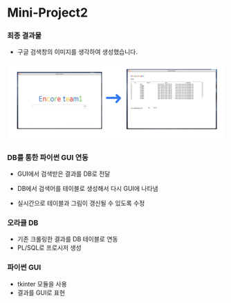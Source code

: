 # Mini-Project2
### 최종 결과물

* 구글 검색창의 이미지를 생각하여 생성했습니다. 

![overview](./Images/overview.jpeg)



### DB를 통한 파이썬 GUI 연동

* GUI에서 검색받은 결과를 DB로 전달

* DB에서 검색어를 테이블로 생성해서 다시 GUI에 나타냄

* 실시간으로 테이블과 그림이 갱신될 수 있도록 수정

  

### 오라클 DB

* 기존 크롤링한 결과를 DB 테이블로 연동
* PL/SQL로 프로시저 생성



### 파이썬 GUI

* tkinter 모듈을 사용
* 결과를 GUI로 표현



